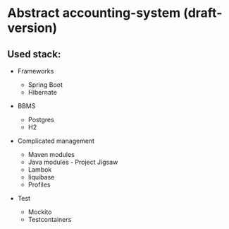 # Abstract accounting-system (draft-version)

## Used stack:
- Frameworks
  - Spring Boot
  - Hibernate

- BBMS
  - Postgres
  - H2

- Complicated management
  - Maven modules
  - Java modules - Project Jigsaw
  - Lambok
  - liquibase
  - Profiles

- Test
  - Mockito
  - Testcontainers
